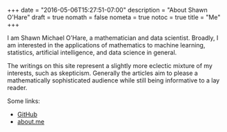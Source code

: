 +++
date = "2016-05-06T15:27:51-07:00"
description = "About Shawn O'Hare"
draft = true
nomath = false
nometa = true
notoc = true
title = "Me"
+++

I am Shawn Michael O'Hare, a mathematician and data scientist.
Broadly, I am interested in the applications of mathematics to
machine learning, statistics, artificial intelligence, and 
data science in general.  

The writings on this site represent a slightly more eclectic mixture of my
interests, such as skepticism.  Generally the articles aim to please 
a mathematically sophisticated audience while still being informative
to a lay reader.

Some links:

- [GitHub](https://github.com/shawnohare)
- [about.me](https://about.me/shawnohare)

<!--more-->
